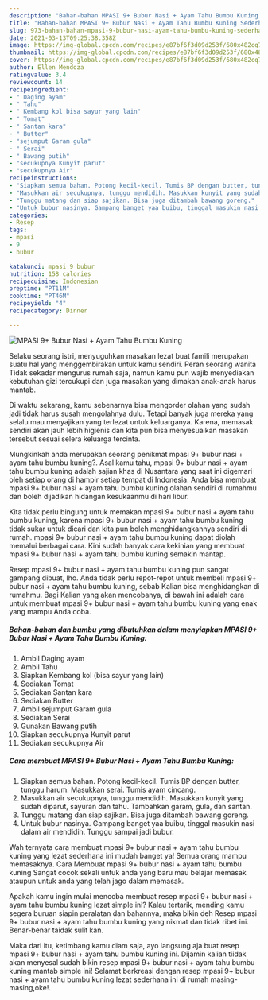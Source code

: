```yaml
---
description: "Bahan-bahan MPASI 9+ Bubur Nasi + Ayam Tahu Bumbu Kuning Sederhana dan Mudah Dibuat"
title: "Bahan-bahan MPASI 9+ Bubur Nasi + Ayam Tahu Bumbu Kuning Sederhana dan Mudah Dibuat"
slug: 973-bahan-bahan-mpasi-9-bubur-nasi-ayam-tahu-bumbu-kuning-sederhana-dan-mudah-dibuat
date: 2021-03-13T09:25:38.358Z
image: https://img-global.cpcdn.com/recipes/e87bf6f3d09d253f/680x482cq70/mpasi-9-bubur-nasi-ayam-tahu-bumbu-kuning-foto-resep-utama.jpg
thumbnail: https://img-global.cpcdn.com/recipes/e87bf6f3d09d253f/680x482cq70/mpasi-9-bubur-nasi-ayam-tahu-bumbu-kuning-foto-resep-utama.jpg
cover: https://img-global.cpcdn.com/recipes/e87bf6f3d09d253f/680x482cq70/mpasi-9-bubur-nasi-ayam-tahu-bumbu-kuning-foto-resep-utama.jpg
author: Ellen Mendoza
ratingvalue: 3.4
reviewcount: 14
recipeingredient:
- " Daging ayam"
- " Tahu"
- " Kembang kol bisa sayur yang lain"
- " Tomat"
- " Santan kara"
- " Butter"
- "sejumput Garam gula"
- " Serai"
- " Bawang putih"
- "secukupnya Kunyit parut"
- "secukupnya Air"
recipeinstructions:
- "Siapkan semua bahan. Potong kecil-kecil. Tumis BP dengan butter, tunggu harum. Masukkan serai. Tumis ayam cincang."
- "Masukkan air secukupnya, tunggu mendidih. Masukkan kunyit yang sudah diparut, sayuran dan tahu. Tambahkan garam, gula, dan santan."
- "Tunggu matang dan siap sajikan. Bisa juga ditambah bawang goreng."
- "Untuk bubur nasinya. Gampang banget yaa buibu, tinggal masukin nasi dalam air mendidih. Tunggu sampai jadi bubur."
categories:
- Resep
tags:
- mpasi
- 9
- bubur

katakunci: mpasi 9 bubur 
nutrition: 158 calories
recipecuisine: Indonesian
preptime: "PT11M"
cooktime: "PT46M"
recipeyield: "4"
recipecategory: Dinner

---
```



![MPASI 9+ Bubur Nasi + Ayam Tahu Bumbu Kuning](https://img-global.cpcdn.com/recipes/e87bf6f3d09d253f/680x482cq70/mpasi-9-bubur-nasi-ayam-tahu-bumbu-kuning-foto-resep-utama.jpg)

Selaku seorang istri, menyuguhkan masakan lezat buat famili merupakan suatu hal yang menggembirakan untuk kamu sendiri. Peran seorang  wanita Tidak sekadar mengurus rumah saja, namun kamu pun wajib menyediakan kebutuhan gizi tercukupi dan juga masakan yang dimakan anak-anak harus mantab.

Di waktu  sekarang, kamu sebenarnya bisa mengorder olahan yang sudah jadi tidak harus susah mengolahnya dulu. Tetapi banyak juga mereka yang selalu mau menyajikan yang terlezat untuk keluarganya. Karena, memasak sendiri akan jauh lebih higienis dan kita pun bisa menyesuaikan masakan tersebut sesuai selera keluarga tercinta. 



Mungkinkah anda merupakan seorang penikmat mpasi 9+ bubur nasi + ayam tahu bumbu kuning?. Asal kamu tahu, mpasi 9+ bubur nasi + ayam tahu bumbu kuning adalah sajian khas di Nusantara yang saat ini digemari oleh setiap orang di hampir setiap tempat di Indonesia. Anda bisa membuat mpasi 9+ bubur nasi + ayam tahu bumbu kuning olahan sendiri di rumahmu dan boleh dijadikan hidangan kesukaanmu di hari libur.

Kita tidak perlu bingung untuk memakan mpasi 9+ bubur nasi + ayam tahu bumbu kuning, karena mpasi 9+ bubur nasi + ayam tahu bumbu kuning tidak sukar untuk dicari dan kita pun boleh menghidangkannya sendiri di rumah. mpasi 9+ bubur nasi + ayam tahu bumbu kuning dapat diolah memalui berbagai cara. Kini sudah banyak cara kekinian yang membuat mpasi 9+ bubur nasi + ayam tahu bumbu kuning semakin mantap.

Resep mpasi 9+ bubur nasi + ayam tahu bumbu kuning pun sangat gampang dibuat, lho. Anda tidak perlu repot-repot untuk membeli mpasi 9+ bubur nasi + ayam tahu bumbu kuning, sebab Kalian bisa menghidangkan di rumahmu. Bagi Kalian yang akan mencobanya, di bawah ini adalah cara untuk membuat mpasi 9+ bubur nasi + ayam tahu bumbu kuning yang enak yang mampu Anda coba.

<!--inarticleads1-->

##### Bahan-bahan dan bumbu yang dibutuhkan dalam menyiapkan MPASI 9+ Bubur Nasi + Ayam Tahu Bumbu Kuning:

1. Ambil  Daging ayam
1. Ambil  Tahu
1. Siapkan  Kembang kol (bisa sayur yang lain)
1. Sediakan  Tomat
1. Sediakan  Santan kara
1. Sediakan  Butter
1. Ambil sejumput Garam gula
1. Sediakan  Serai
1. Gunakan  Bawang putih
1. Siapkan secukupnya Kunyit parut
1. Sediakan secukupnya Air




<!--inarticleads2-->

##### Cara membuat MPASI 9+ Bubur Nasi + Ayam Tahu Bumbu Kuning:

1. Siapkan semua bahan. Potong kecil-kecil. Tumis BP dengan butter, tunggu harum. Masukkan serai. Tumis ayam cincang.
1. Masukkan air secukupnya, tunggu mendidih. Masukkan kunyit yang sudah diparut, sayuran dan tahu. Tambahkan garam, gula, dan santan.
1. Tunggu matang dan siap sajikan. Bisa juga ditambah bawang goreng.
1. Untuk bubur nasinya. Gampang banget yaa buibu, tinggal masukin nasi dalam air mendidih. Tunggu sampai jadi bubur.




Wah ternyata cara membuat mpasi 9+ bubur nasi + ayam tahu bumbu kuning yang lezat sederhana ini mudah banget ya! Semua orang mampu memasaknya. Cara Membuat mpasi 9+ bubur nasi + ayam tahu bumbu kuning Sangat cocok sekali untuk anda yang baru mau belajar memasak ataupun untuk anda yang telah jago dalam memasak.

Apakah kamu ingin mulai mencoba membuat resep mpasi 9+ bubur nasi + ayam tahu bumbu kuning lezat simple ini? Kalau tertarik, mending kamu segera buruan siapin peralatan dan bahannya, maka bikin deh Resep mpasi 9+ bubur nasi + ayam tahu bumbu kuning yang nikmat dan tidak ribet ini. Benar-benar taidak sulit kan. 

Maka dari itu, ketimbang kamu diam saja, ayo langsung aja buat resep mpasi 9+ bubur nasi + ayam tahu bumbu kuning ini. Dijamin kalian tiidak akan menyesal sudah bikin resep mpasi 9+ bubur nasi + ayam tahu bumbu kuning mantab simple ini! Selamat berkreasi dengan resep mpasi 9+ bubur nasi + ayam tahu bumbu kuning lezat sederhana ini di rumah masing-masing,oke!.

